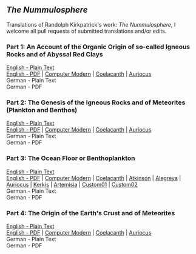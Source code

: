 ## _The Nummulosphere_

Translations of Randolph Kirkpatrick's work: _The Nummulosphere_, I welcome all pull requests of submitted translations and/or edits.

### Part 1: An Account of the Organic Origin of so-called Igneous Rocks and of Abyssal Red Clays

[English - Plain Text](part-1-full-text-english.md)  
[English - PDF](https://cdn.solaranamnesis.com/RandolphKirkpatrick/Nummulosphere-Part1/kirkpatrick_nummulosphere_part1_english.pdf) | [Computer Modern](https://cdn.solaranamnesis.com/RandolphKirkpatrick/Nummulosphere-Part1/kirkpatrick_nummulosphere_part1_english-compmodern.pdf) | [Coelacanth](https://cdn.solaranamnesis.com/RandolphKirkpatrick/Nummulosphere-Part1/kirkpatrick_nummulosphere_part1_english-coelacanth.pdf) | [Auriocus](https://cdn.solaranamnesis.com/RandolphKirkpatrick/Nummulosphere-Part1/kirkpatrick_nummulosphere_part1_english-aurical.pdf)  
German - Plain Text  
German - PDF  

### Part 2: The Genesis of the Igneous Rocks and of Meteorites (Plankton and Benthos)

[English - Plain Text](part-2-full-text-english.md)  
[English - PDF](https://cdn.solaranamnesis.com/RandolphKirkpatrick/Nummulosphere-Part2/kirkpatrick_nummulosphere_part2_english.pdf) | [Computer Modern](https://cdn.solaranamnesis.com/RandolphKirkpatrick/Nummulosphere-Part2/kirkpatrick_nummulosphere_part2_english-compmodern.pdf) | [Coelacanth](https://cdn.solaranamnesis.com/RandolphKirkpatrick/Nummulosphere-Part2/kirkpatrick_nummulosphere_part2_english-coelacanth.pdf) | [Auriocus](https://cdn.solaranamnesis.com/RandolphKirkpatrick/Nummulosphere-Part2/kirkpatrick_nummulosphere_part2_english-aurical.pdf)  
German - Plain Text  
German - PDF  

### Part 3: The Ocean Floor or Benthoplankton

[English - Plain Text](part-3-full-text-english.md)  
[English - PDF](https://cdn.solaranamnesis.com/RandolphKirkpatrick/Nummulosphere-Part3/kirkpatrick_nummulosphere_part3_english_latex.pdf) | [Computer Modern](https://cdn.solaranamnesis.com/RandolphKirkpatrick/Nummulosphere-Part3/kirkpatrick_nummulosphere_part3_english-compmodern.pdf) | [Coelacanth](https://cdn.solaranamnesis.com/RandolphKirkpatrick/Nummulosphere-Part3/kirkpatrick_nummulosphere_part3_english-coelacanth.pdf) | [Atkinson](https://cdn.solaranamnesis.com/RandolphKirkpatrick/Nummulosphere-Part3/kirkpatrick_nummulosphere_part3_english_atkinson.pdf) | [Alegreya](https://cdn.solaranamnesis.com/RandolphKirkpatrick/Nummulosphere-Part3/kirkpatrick_nummulosphere_part3_english_alegreya.pdf) | [Auriocus](https://cdn.solaranamnesis.com/RandolphKirkpatrick/Nummulosphere-Part3/kirkpatrick_nummulosphere_part3_english_aurical.pdf) | [Kerkis](https://cdn.solaranamnesis.com/RandolphKirkpatrick/Nummulosphere-Part3/kirkpatrick_nummulosphere_part3_english_kerkis.pdf) | [Artemisia](https://cdn.solaranamnesis.com/RandolphKirkpatrick/Nummulosphere-Part3/kirkpatrick_nummulosphere_part3_english_artemisia.pdf) | [Custom01](https://cdn.solaranamnesis.com/RandolphKirkpatrick/Nummulosphere-Part3/kirkpatrick_nummulosphere_part3_english_custom01.pdf) | [Custom02](https://cdn.solaranamnesis.com/RandolphKirkpatrick/Nummulosphere-Part3/kirkpatrick_nummulosphere_part3_english_custom02.pdf)  
German - Plain Text  
German - PDF  

### Part 4: The Origin of the Earth's Crust and of Meteorites

[English - Plain Text](part-4-full-text-english.md)  
[English - PDF](https://cdn.solaranamnesis.com/RandolphKirkpatrick/Nummulosphere-Part4/kirkpatrick_nummulosphere_part4_english_latex.pdf) | [Computer Modern](https://cdn.solaranamnesis.com/RandolphKirkpatrick/Nummulosphere-Part4/kirkpatrick_nummulosphere_part4_english-compmodern.pdf) | [Coelacanth](https://cdn.solaranamnesis.com/RandolphKirkpatrick/Nummulosphere-Part4/kirkpatrick_nummulosphere_part4_english-coelacanth.pdf) | [Auriocus](https://cdn.solaranamnesis.com/RandolphKirkpatrick/Nummulosphere-Part4/kirkpatrick_nummulosphere_part4_english_aurical.pdf)  
German - Plain Text  
German - PDF  
